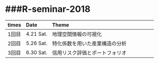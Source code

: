
###R-seminar-2018
==============================


|times|Date|Theme|
|:-|:-|:-|
|1回目|4.21 Sat.|地理空間情報の可視化　　　　　　　　　　|
|2回目|5.26 Sat.|特化係数を用いた産業構造の分析　　　　　|
|3回目|6.30 Sat.|信用リスク評価とポートフォリオ　　　　　|